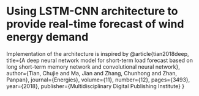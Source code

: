 # Using LSTM-CNN architecture to provide real-time forecast of wind energy demand 
Implementation of the architecture is inspired by 
@article{tian2018deep,
  title={A deep neural network model for short-term load forecast based on long short-term memory network and convolutional neural network},
  author={Tian, Chujie and Ma, Jian and Zhang, Chunhong and Zhan, Panpan},
  journal={Energies},
  volume={11},
  number={12},
  pages={3493},
  year={2018},
  publisher={Multidisciplinary Digital Publishing Institute}
}
